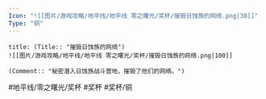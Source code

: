 ```yaml
---
Icon: "![[图片/游戏攻略/地平线/地平线 零之曙光/奖杯/摧毁日蚀族的网络.png|30]]"
Type: "铜"
---
```

```ad-common-bronze-trophy
title: (Title:: "摧毁日蚀族的网络")
![[图片/游戏攻略/地平线/地平线 零之曙光/奖杯/摧毁日蚀族的网络.png|100]]

(Comment:: "秘密潜入日蚀族战斗营地，摧毁了他们的网络。")
```

#地平线/零之曙光/奖杯 #奖杯 #奖杯/铜
